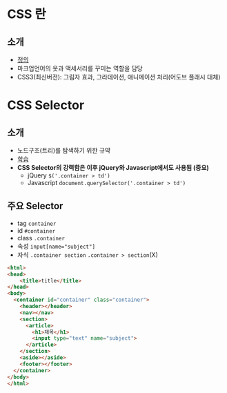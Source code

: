 # CSS 란
## 소개
  - [정의](https://ko.wikipedia.org/wiki/%EC%A2%85%EC%86%8D%ED%98%95_%EC%8B%9C%ED%8A%B8)
  - 마크업언어의 옷과 액세서리를 꾸미는 역할을 담당
  - CSS3(최신버전): 그림자 효과, 그라데이션, 애니메이션 처리(어도브 플래시 대체)

# CSS Selector
## 소개
  - 노드구조(트리)를 탐색하기 위한 규약
  - [학습](https://code.tutsplus.com/ko/tutorials/the-30-css-selectors-you-must-memorize--net-16048)
  - **CSS Selector의 강력함은 이후 jQuery와 Javascript에서도 사용됨 (중요)**
    - jQuery `$('.container > td')`
    - Javascript `document.querySelector('.container > td')`
## 주요 Selector
  - tag `container`
  - id `#container`
  - class `.container`
  - 속성 `input[name="subject"]`
  - 자식 `.container section` `.container > section`(X)

```html
<html>
<head>
    <title>title</title>
</head>
<body>
  <container id="container" class="container">
    <header></header>
    <nav></nav>
    <section>
      <article>
        <h1>제목</h1>
        <input type="text" name="subject">
      </article>
    </section>
    <aside></aside>
    <footer></footer>
  </container>
</body>
</html>
```
